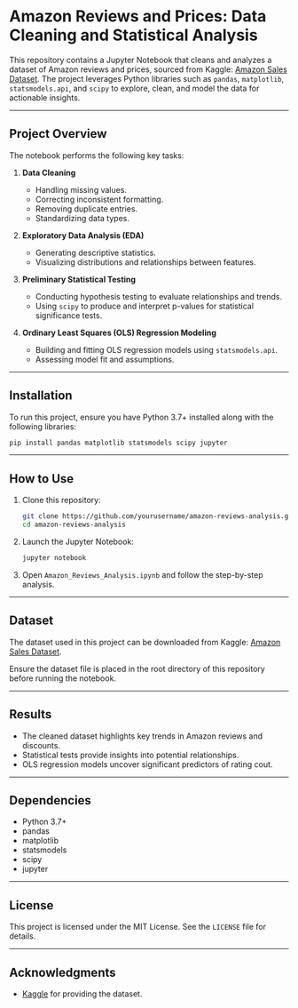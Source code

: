# Amazon Reviews and Prices: Data Cleaning and Statistical Analysis

This repository contains a Jupyter Notebook that cleans and analyzes a dataset of Amazon reviews and prices, sourced from Kaggle: [Amazon Sales Dataset](https://www.kaggle.com/datasets/karkavelrajaj/amazon-sales-dataset/data). The project leverages Python libraries such as `pandas`, `matplotlib`, `statsmodels.api`, and `scipy` to explore, clean, and model the data for actionable insights.

---

## Project Overview

The notebook performs the following key tasks:

1. **Data Cleaning**
   - Handling missing values.
   - Correcting inconsistent formatting.
   - Removing duplicate entries.
   - Standardizing data types.

2. **Exploratory Data Analysis (EDA)**
   - Generating descriptive statistics.
   - Visualizing distributions and relationships between features.

3. **Preliminary Statistical Testing**
   - Conducting hypothesis testing to evaluate relationships and trends.
   - Using `scipy` to produce and interpret p-values for statistical significance tests.

4. **Ordinary Least Squares (OLS) Regression Modeling**
   - Building and fitting OLS regression models using `statsmodels.api`.
   - Assessing model fit and assumptions.

---

## Installation

To run this project, ensure you have Python 3.7+ installed along with the following libraries:

```bash
pip install pandas matplotlib statsmodels scipy jupyter
```

---

## How to Use

1. Clone this repository:

   ```bash
   git clone https://github.com/yourusername/amazon-reviews-analysis.git
   cd amazon-reviews-analysis
   ```

2. Launch the Jupyter Notebook:

   ```bash
   jupyter notebook
   ```

3. Open `Amazon_Reviews_Analysis.ipynb` and follow the step-by-step analysis.

---

## Dataset

The dataset used in this project can be downloaded from Kaggle: [Amazon Sales Dataset](https://www.kaggle.com/datasets/karkavelrajaj/amazon-sales-dataset/data).

Ensure the dataset file is placed in the root directory of this repository before running the notebook.

---

## Results

- The cleaned dataset highlights key trends in Amazon reviews and discounts.
- Statistical tests provide insights into potential relationships.
- OLS regression models uncover significant predictors of rating cout.

---

## Dependencies

- Python 3.7+
- pandas
- matplotlib
- statsmodels
- scipy
- jupyter

---

## License

This project is licensed under the MIT License. See the `LICENSE` file for details.

---

## Acknowledgments

- [Kaggle](https://www.kaggle.com) for providing the dataset.


